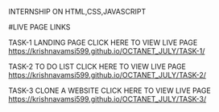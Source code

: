 INTERNSHIP ON HTML,CSS,JAVASCRIPT

#LIVE PAGE LINKS



TASK-1 LANDING PAGE CLICK HERE TO VIEW LIVE PAGE https://krishnavamsi599.github.io/OCTANET_JULY/TASK-1/




TASK-2 TO DO LIST CLICK HERE TO VIEW LIVE PAGE       https://krishnavamsi599.github.io/OCTANET_JULY/TASK-2/



TASK-3 CLONE A WEBSITE  CLICK HERE TO VIEW LIVE PAGE   https://krishnavamsi599.github.io/OCTANET_JULY/TASK-3/
